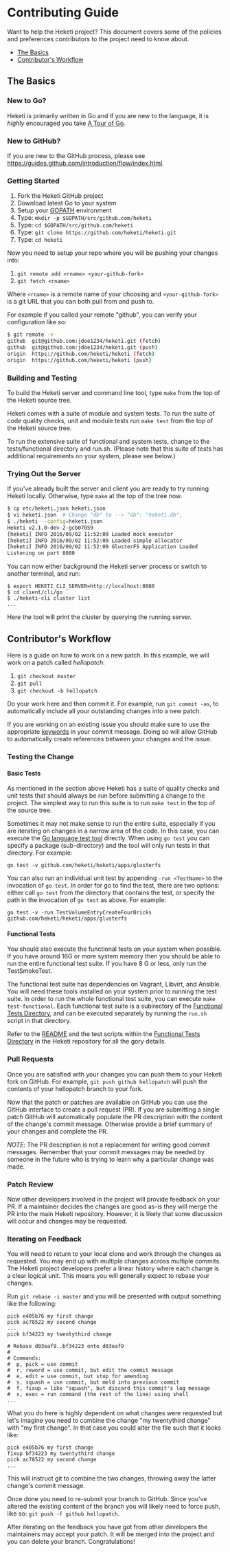 
# Contributing Guide

Want to help the Heketi project? This document covers some of the
policies and preferences contributors to the project need to
know about.

* [The Basics](#the-basics)
* [Contributor's Workflow](#contributors-workflow)

## The Basics

### New to Go?

Heketi is primarily written in Go and if you are new to the language, it is *highly* encouraged you take [A Tour of Go](http://tour.golang.org/welcome/1).

### New to GitHub?

If you are new to the GitHub process, please see https://guides.github.com/introduction/flow/index.html.

### Getting Started

1. Fork the Heketi GitHub project
1. Download latest Go to your system
1. Setup your [GOPATH](http://www.g33knotes.org/2014/07/60-second-count-down-to-go.html) environment
1. Type: `mkdir -p $GOPATH/src/github.com/heketi`
1. Type: `cd $GOPATH/src/github.com/heketi`
1. Type: `git clone https://github.com/heketi/heketi.git`
1. Type: `cd heketi`

Now you need to setup your repo where you will be pushing your changes into:

1. `git remote add <rname> <your-github-fork>`
1. `git fetch <rname>`

Where `<rname>` is a remote name of your choosing and `<your-github-fork>`
is a git URL that you can both pull from and push to.

For example if you called your remote "github", you can verify your
configuration like so:

```sh
$ git remote -v
github  git@github.com:jdoe1234/heketi.git (fetch)
github  git@github.com:jdoe1234/heketi.git (push)
origin  https://github.com/heketi/heketi (fetch)
origin  https://github.com/heketi/heketi (push)
```

### Building and Testing

To build the Heketi server and command line tool, type `make`
from the top of the Heketi source tree.

Heketi comes with a suite of module and system tests. To run the suite of
code quality checks, unit and module tests run `make test` from the top
of the Heketi source tree.

To run the extensive suite of functional and system tests, change to the
tests/functional directory and run.sh. (Please note that this suite of
tests has additional requirements on your system, please see below.)

### Trying Out the Server

If you've already built the server and client you are ready to try
running Heketi locally. Otherwise, type `make` at the top of the
tree now.

```sh
$ cp etc/heketi.json heketi.json
$ vi heketi.json  # Change "db" to --> "db": "heketi.db",
$ ./heketi --config=heketi.json
Heketi v2.1.0-dev-2-gcb07059
[heketi] INFO 2016/09/02 11:52:09 Loaded mock executor
[heketi] INFO 2016/09/02 11:52:09 Loaded simple allocator
[heketi] INFO 2016/09/02 11:52:09 GlusterFS Application Loaded
Listening on port 8080
```

You can now either background the Heketi server process or switch to
another terminal, and run:

```
$ export HEKETI_CLI_SERVER=http://localhost:8080
$ cd client/cli/go
$ ./heketi-cli cluster list
...
```

Here the tool will print the cluster by querying the running server.


## Contributor's Workflow

Here is a guide on how to work on a new patch. In this example, we will
work on a patch called *hellopatch*:

1. `git checkout master`
1. `git pull`
1. `git checkout -b hellopatch`

Do your work here and then commit it. For example, run `git commit -as`,
to automatically include all your outstanding changes into a new
patch.

If you are working on an existing issue you should make sure to use
the appropriate [keywords](https://help.github.com/articles/closing-issues-via-commit-messages/)
in your commit message. Doing so will allow GitHub to automatically
create references between your changes and the issue.


### Testing the Change

#### Basic Tests

As mentioned in the section above Heketi has a suite of quality checks and
unit tests that should always be run before submitting a change to the
project. The simplest way to run this suite is to run `make test` in the
top of the source tree.

Sometimes it may not make sense to run the entire suite, especially if you
are iterating on changes in a narrow area of the code. In this case, you
can execute the [Go language test tool](https://golang.org/cmd/go/#hdr-Test_packages)
directly. When using `go test` you can specify a package (sub-directory)
and the tool will only run tests in that directory. For example:
```
go test -v github.com/heketi/heketi/apps/glusterfs
```

You can also run an individual unit test by appending `-run <TestName>`
to the invocation of `go test`. In order for go to find the test, there are
two options: either call `go test` from the directory that contains the test,
or specify the path in the invocation of `go test` as above. For example:
```
go test -v -run TestVolumeEntryCreateFourBricks github.com/heketi/heketi/apps/glusterfs
```

#### Functional Tests

You should also execute the functional tests on your system when possible.
If you have around 16G or more system memory then you should be able to run
the entire functional test suite. If you have 8 G or less, only run the
TestSmokeTest.

The functional test suite has dependencies on Vagrant, Libvirt, and Ansible.
You will need these tools installed on your system prior to running the
test suite. In order to run the whole functional test suite, you can execute
`make test-functional`. Each functional test suite is a subirectory of the
[Functional Tests Directory](../tests/functional), and can be executed
separately by running the `run.sh` script in that directory.

Refer to the [README](../tests/functional/README.md) and the
test scripts within the
[Functional Tests Directory](https://github.com/heketi/heketi/tree/master/tests/functional)
in the Heketi repository for all the gory details.

### Pull Requests

Once you are satisfied with your changes you can push them to your Heketi fork
on GitHub. For example, `git push github hellopatch` will push the contents
of your hellopatch branch to your fork.

Now that the patch or patches are available on GitHub you can use the GitHub
interface to create a pull request (PR). If you are submitting a single patch
GitHub will automatically populate the PR description with the content of
the change's commit message. Otherwise provide a brief summary of your
changes and complete the PR.

*NOTE*: The PR description is not a replacement for writing good commit messages.
Remember that your commit messages may be needed by someone in the future
who is trying to learn why a particular change was made.

### Patch Review

Now other developers involved in the project will provide feedback on your
PR. If a maintainer decides the changes are good as-is they will merge
the PR into the main Heketi repository. However, it is likely that some
discussion will occur and changes may be requested.

### Iterating on Feedback

You will need to return to your local clone and work through the changes
as requested. You may end up with multiple changes across multiple commits.
The Heketi project developers prefer a linear history where each change is
a clear logical unit. This means you will generally expect to rebase
your changes.

Run `git rebase -i master` and you will be presented with output something
like the following:

```
pick e405b76 my first change
pick ac78522 my second change
...
pick bf34223 my twentythird change

# Rebase d03eaf9..bf34223 onto d03eaf9
#
# Commands:
#  p, pick = use commit
#  r, reword = use commit, but edit the commit message
#  e, edit = use commit, but stop for amending
#  s, squash = use commit, but meld into previous commit
#  f, fixup = like "squash", but discard this commit's log message
#  x, exec = run command (the rest of the line) using shell
...
```

What you do here is highly dependent on what changes were requested but let's
imagine you need to combine the change "my twentythird change" with
"my first change". In that case you could alter the file such that it
looks like:

```
pick e405b76 my first change
fixup bf34223 my twentythird change
pick ac78522 my second change
...
```

This will instruct git to combine the two changes, throwing away the
latter change's commit message.

Once done you need to re-submit your branch to GitHub. Since you've altered
the existing content of the branch you will likely need to force push,
like so: `git push -f github hellopatch`.

After iterating on the feedback you have got from other developers the
maintainers may accept your patch. It will be merged into the project
and you can delete your branch. Congratulations!
